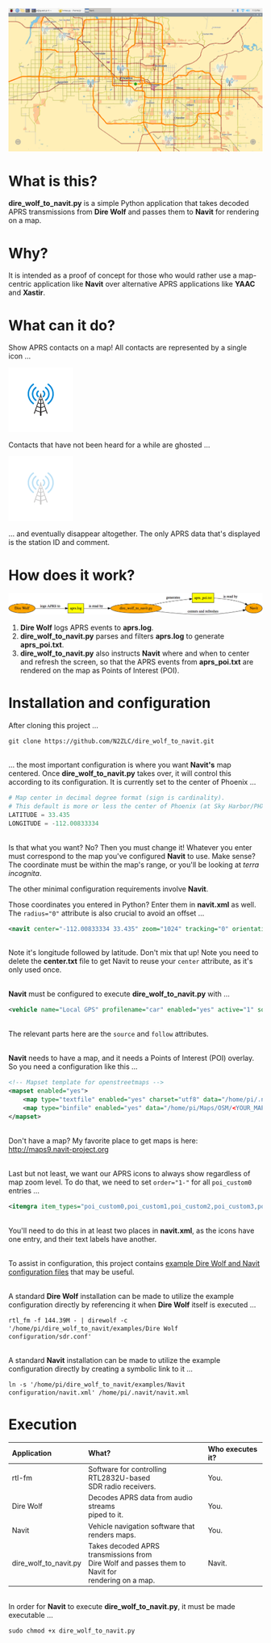 ![Screenshot](/docs/images/navit.png)

# What is this?

**dire_wolf_to_navit.py** is a simple Python application that takes decoded APRS transmissions from **Dire Wolf** and passes them to **Navit** for rendering on a map.

# Why?

It is intended as a proof of concept for those who would rather use a map-centric application like **Navit** over alternative APRS applications like **YAAC** and **Xastir**.

# What can it do?

Show APRS contacts on a map! All contacts are represented by a single icon&nbsp;…

![GPRS Active Icon](/icons/gprs_active.png)

Contacts that have not been heard for a while are ghosted&nbsp;…

![GPRS Inactive Icon](/icons/gprs_inactive.png)

…&nbsp;and eventually disappear altogether. The only APRS data that's displayed is the station ID and comment.

# How does it work?

![How does it work?](/docs/images/how_does_it_work.png)

1. **Dire Wolf** logs APRS events to **aprs.log**.
2. **dire_wolf_to_navit.py** parses and filters **aprs.log** to generate **aprs_poi.txt**.
3. **dire_wolf_to_navit.py** also instructs **Navit** where and when to center and refresh the screen, so that the APRS events from **aprs_poi.txt** are rendered on the map as Points of Interest (POI).

# Installation and configuration

After cloning this project&nbsp;…

```
git clone https://github.com/N2ZLC/dire_wolf_to_navit.git
```

\
…&nbsp;the most important configuration is where you want **Navit's** map centered. Once **dire_wolf_to_navit.py** takes over, it will control this according to its configuration. It is currently set to the center of Phoenix&nbsp;…

```python
# Map center in decimal degree format (sign is cardinality).
# This default is more or less the center of Phoenix (at Sky Harbor/PHX airport).
LATITUDE = 33.435
LONGITUDE = -112.00833334
```

\
Is that what you want? No? Then you must change it! Whatever you enter must correspond to the map you've configured **Navit** to use. Make sense? The coordinate must be within the map's range, or you'll be looking at *terra incognita*.

The other minimal configuration requirements involve **Navit**.

Those coordinates you entered in Python? Enter them in **navit.xml** as well. The ```radius="0"``` attribute is also crucial to avoid an offset&nbsp;…

```xml
<navit center="-112.00833334 33.435" zoom="1024" tracking="0" orientation="0" recent_dest="0" drag_bitmap="0" radius="0">
```

\
Note it's longitude followed by latitude. Don't mix that up! Note you need to delete the **center.txt** file to get Navit to reuse your `center` attribute, as it's only used once.

\
**Navit** must be configured to execute **dire_wolf_to_navit.py** with&nbsp;…

```xml
<vehicle name="Local GPS" profilename="car" enabled="yes" active="1" source="pipe:/home/pi/dire_wolf_to_navit/src/dire_wolf_to_navit.py" follow="1">
```

\
The relevant parts here are the `source` and `follow` attributes.

\
**Navit** needs to have a map, and it needs a Points of Interest (POI) overlay. So you need a configuration like this&nbsp;…

```xml
<!-- Mapset template for openstreetmaps -->
<mapset enabled="yes">
    <map type="textfile" enabled="yes" charset="utf8" data="/home/pi/.navit/aprs_poi.txt"/>
    <map type="binfile" enabled="yes" data="/home/pi/Maps/OSM/<YOUR_MAP>.bin"/>
</mapset>
```

\
Don't have a map? My favorite place to get maps is here: http://maps9.navit-project.org

\
Last but not least, we want our APRS icons to always show regardless of map zoom level. To do that, we need to set `order="1-"` for all `poi_custom0` entries&nbsp;…

```xml
<itemgra item_types="poi_custom0,poi_custom1,poi_custom2,poi_custom3,poi_custom4,poi_custom5,poi_custom6,poi_custom7,poi_custom8,poi_custom9,poi_customa,poi_customb,poi_customc,poi_customd,poi_custome,poi_customf" order="1-">
```

\
You'll need to do this in at least two places in **navit.xml**, as the icons have one entry, and their text labels have another.

\
To assist in configuration, this project contains [example Dire Wolf and Navit configuration files](examples/) that may be useful.

\
A standard **Dire Wolf** installation can be made to utilize the example configuration directly by referencing it when **Dire Wolf** itself is executed&nbsp;…

```
rtl_fm -f 144.39M - | direwolf -c '/home/pi/dire_wolf_to_navit/examples/Dire Wolf configuration/sdr.conf'
```

\
A standard **Navit** installation can be made to utilize the example configuration directly by creating a symbolic link to it&nbsp;…

```
ln -s '/home/pi/dire_wolf_to_navit/examples/Navit configuration/navit.xml' /home/pi/.navit/navit.xml
```

# Execution

| Application           | What?                                                                                                    | Who executes it? |
|:----------------------|:---------------------------------------------------------------------------------------------------------|:-----------------|
| rtl-fm                | Software for controlling RTL2832U-based <br>SDR radio receivers.                                         | You.             |
| Dire Wolf             | Decodes APRS data from audio streams <br>piped to it.                                                    | You.             |
| Navit                 | Vehicle navigation software that <br>renders maps.                                                       | You.             |
| dire_wolf_to_navit.py | Takes decoded APRS transmissions from <br>Dire Wolf and passes them to Navit for <br>rendering on a map. | Navit.           |

\
In order for **Navit** to execute **dire_wolf_to_navit.py**, it must be made executable&nbsp;…

```
sudo chmod +x dire_wolf_to_navit.py
```
